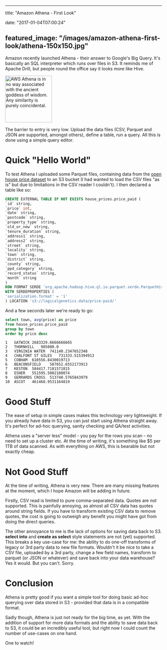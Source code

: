 
---
title: "Amazon Athena - First Look"

date: "2017-01-04T07:00:24"

featured_image: "/images/amazon-athena-first-look/athena-150x150.jpg"
---


Amazon recently launched Athena - their answer to Google's Big Query. It's basically an SQL interpreter which runs over files in S3.  It reminds me of Apache Drill, but people round the office say it looks more like Hive.

<img class="noborder aligncenter wp-image-1241 size-thumbnail" src="/images/amazon-athena-first-look/athena-150x150.jpg" alt="AWS Athena is in no way associated with the ancient goddess of wisdom. Any similarity is purely coincidental." width="150" height="150">

The barrier to entry is very low. Upload the data files (CSV, Parquet and JSON are supported, amongst others), define a table, run a query. All this is done using a simple query editor.
# Quick "Hello World"
To test Athena I uploaded some Parquet files, containing data from the <a href="http://prod.publicdata.landregistry.gov.uk.s3-website-eu-west-1.amazonaws.com/pp-complete.csv">open house price dataset</a> to an S3 bucket (I had wanted to load the CSV files "as is" but due to limitations in the CSV reader I couldn't). I then declared a table like so:
```sql
CREATE EXTERNAL TABLE IF NOT EXISTS house_prices.price_paid (
`id` string,
`price` int,
`date` string,
`postcode` string,
`property_type` string,
`old_or_new` string,
`tenure_duration` string,
`address1` string,
`address2` string,
`street` string,
`locality` string,
`town` string,
`district` string,
`county` string,
`ppd_category` string,
`record_status` string,
`month` string
)
ROW FORMAT SERDE 'org.apache.hadoop.hive.ql.io.parquet.serde.ParquetHiveSerDe'
WITH SERDEPROPERTIES (
'serialization.format' = '1'
) LOCATION 's3://logicalgenetics.data/price-paid/'

```
And a few seconds later we're ready to go:
```sql
select town, avg(price) as price
from house_prices.price_paid
group by town
order by price desc

```
```
1	GATWICK	2683329.6666666665
2	THORNHILL	985000.0
3	VIRGINIA WATER	741140.2347652348
4	CHALFONT ST GILES	731333.515394913
5	COBHAM	610556.8430019713
6	BEACONSFIELD	587652.6552173913
7	KESTON	584417.7181571815
8	ESHER	551595.5002180074
9	GERRARDS CROSS	513740.5765843979
10	ASCOT	461468.9531164819

```

# Good Stuff
The ease of setup in simple cases makes this technology very lightweight. If you already have data in S3, you can just start using Athena straight away. It's perfect for ad-hoc querying, sanity checking and QA/test activities.

Athena uses a "server less" model - you pay for the rows you scan - no need to set up a cluster etc. At the time of writing, it's something like $5 per 1TB of data scanned. As with everything on AWS, this is bearable but not exactly cheap.
# Not Good Stuff
At the time of writing, Athena is very new. There are many missing features at the moment, which I hope Amazon will be adding in future.

Firstly, CSV read is limited to pure comma-separated data. Quotes are *not* supported. This is painfully annoying, as almost all CSV data has quotes around string fields. If you have to transform existing CSV data to remove quotes, the cost is going to outweigh any benefit you might have got from doing the direct queries.

The other annoyance to me is the lack of options for saving data back to S3. **select into** and **create as select** style statements are not (yet) supported. This breaks a key use-case for me: the ability to do one-off transforms of legacy or 3rd party data to new file formats. Wouldn't it be nice to take a CSV file, uploaded by a 3rd party, change a few field names, transform to parquet (or JSON or whatever) and save back into your data warehouse? Yes it would. But you can't. Sorry.
# Conclusion
Athena is pretty good if you want a simple tool for doing basic ad-hoc querying over data stored in S3 - provided that data is in a compatible format.

Sadly though, Athena is just not ready for the big time, as yet. With the addition of support for more data formats and the ability to save data back to S3, it could be an incredibly useful tool, but right now I could count the number of use-cases on one hand.

One to watch!